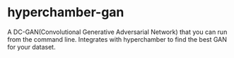 # hyperchamber-gan
A DC-GAN(Convolutional Generative Adversarial Network) that you can run from the command line.  Integrates with hyperchamber to find the best GAN for your dataset.
